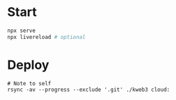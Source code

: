 # Start

```sh
npx serve
npx livereload # optional
```

# Deploy

```
# Note to self
rsync -av --progress --exclude '.git' ./kweb3 cloud:
```